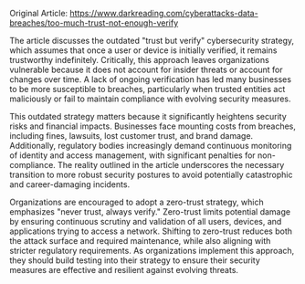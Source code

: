 Original Article: https://www.darkreading.com/cyberattacks-data-breaches/too-much-trust-not-enough-verify

The article discusses the outdated "trust but verify" cybersecurity strategy, which assumes that once a user or device is initially verified, it remains trustworthy indefinitely. Critically, this approach leaves organizations vulnerable because it does not account for insider threats or account for changes over time. A lack of ongoing verification has led many businesses to be more susceptible to breaches, particularly when trusted entities act maliciously or fail to maintain compliance with evolving security measures.

This outdated strategy matters because it significantly heightens security risks and financial impacts. Businesses face mounting costs from breaches, including fines, lawsuits, lost customer trust, and brand damage. Additionally, regulatory bodies increasingly demand continuous monitoring of identity and access management, with significant penalties for non-compliance. The reality outlined in the article underscores the necessary transition to more robust security postures to avoid potentially catastrophic and career-damaging incidents.

Organizations are encouraged to adopt a zero-trust strategy, which emphasizes "never trust, always verify." Zero-trust limits potential damage by ensuring continuous scrutiny and validation of all users, devices, and applications trying to access a network. Shifting to zero-trust reduces both the attack surface and required maintenance, while also aligning with stricter regulatory requirements. As organizations implement this approach, they should build testing into their strategy to ensure their security measures are effective and resilient against evolving threats.